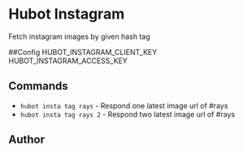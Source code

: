 # Hubot Instagram
Fetch instagram images by given hash tag

##Config
HUBOT_INSTAGRAM_CLIENT_KEY
HUBOT_INSTAGRAM_ACCESS_KEY


## Commands

- `hubot insta tag rays`  - Respond one latest image url of #rays
- `hubot insta tag rays 2` - Respond two latest image url of #rays

## Author

[@raysrashmi]: https://github.com/raysrashmi/

